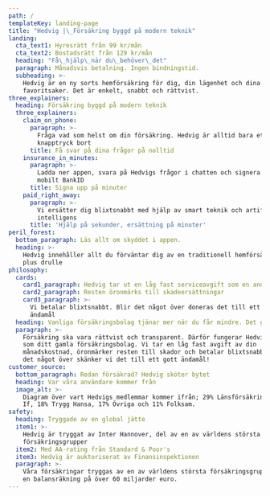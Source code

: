```yaml
---
path: /
templateKey: landing-page
title: "Hedvig |\_Försäkring byggd på modern teknik"
landing:
  cta_text1: Hyresrätt från 99 kr/mån
  cta_text2: Bostadsrätt från 129 kr/mån
  heading: "Få\_hjälp\_när du\_behöver\_det"
  paragraph: Månadsvis betalning. Ingen bindningstid.
  subheading: >-
    Hedvig är en ny sorts hemförsäkring för dig, din lägenhet och dina
    favoritsaker. Det är enkelt, snabbt och rättvist.
three_explainers:
  heading: Försäkring byggd på modern teknik
  three_explainers:
    claim_on_phone:
      paragraph: >-
        Fråga vad som helst om din försäkring. Hedvig är alltid bara ett
        knapptryck bort
      title: Få svar på dina frågor på nolltid
    insurance_in_minutes:
      paragraph: >-
        Ladda ner appen, svara på Hedvigs frågor i chatten och signera med
        mobilt BankID
      title: Signa upp på minuter
    paid_right_away:
      paragraph: >-
        Vi ersätter dig blixtsnabbt med hjälp av smart teknik och artificiell
        intelligens
      title: 'Hjälp på sekunder, ersättning på minuter'
peril_forest:
  bottom_paragraph: Läs allt om skyddet i appen.
  heading: >-
    Hedvig innehåller allt du förväntar dig av en traditionell hemförsäkring,
    plus drulle
philosophy:
  cards:
    card1_paragraph: Hedvig tar ut en låg fast serviceavgift som en andel av det du betalar in
    card2_paragraph: Resten öronmärks till skadeersättningar
    card3_paragraph: >-
      Vi betalar blixtsnabbt. Blir det något över doneras det till ett gott
      ändamål
  heading: Vanliga försäkringsbolag tjänar mer när du får mindre. Det gör inte Hedvig
  paragraph: >-
    Försäkring ska vara rättvist och transparent. Därför fungerar Hedvig inte
    som ditt gamla försäkringsbolag. Vi tar en låg fast avgift av din
    månadskostnad, öronmärker resten till skador och betalar blixtsnabbt. Blir
    det något över skänker vi det till ett gott ändamål!
customer_source:
  bottom_paragraph: Redan försäkrad? Hedvig sköter bytet
  heading: Var våra användare kommer från
  image_alt: >-
    Diagram över vart Hedvigs medlemmar kommer ifrån; 29% Länsförsäkringar, 25%
    If, 18% Trygg Hansa, 17% Övriga och 11% Folksam.
safety:
  heading: Tryggade av en global jätte
  item1: >-
    Hedvig är tryggat av Inter Hannover, del av en av världens största
    försäkringsgrupper
  item2: Med AA-rating från Standard & Poor's
  item3: Hedvig är auktoriserat av Finansinspektionen
  paragraph: >-
    Våra försäkringar tryggas av en av världens största försäkringsgrupper, med
    en balansräkning på över 60 miljarder euro.
---
```


